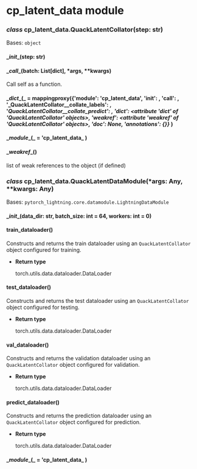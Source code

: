 # cp_latent_data module


### _class_ cp_latent_data.QuackLatentCollator(step: str)
Bases: `object`


#### \__init__(step: str)

#### \__call__(batch: List[dict], \*args, \*\*kwargs)
Call self as a function.


#### \__dict__(_ = mappingproxy({'__module__': 'cp_latent_data', '__init__': <function QuackLatentCollator.__init__>, '__call__': <function QuackLatentCollator.__call__>, '_QuackLatentCollator__collate_labels': <function QuackLatentCollator.__collate_labels>, '_QuackLatentCollator__collate_predict': <function QuackLatentCollator.__collate_predict>, '__dict__': <attribute '__dict__' of 'QuackLatentCollator' objects>, '__weakref__': <attribute '__weakref__' of 'QuackLatentCollator' objects>, '__doc__': None, '__annotations__': {}}_ )

#### \__module__(_ = 'cp_latent_data_ )

#### \__weakref__()
list of weak references to the object (if defined)


### _class_ cp_latent_data.QuackLatentDataModule(\*args: Any, \*\*kwargs: Any)
Bases: `pytorch_lightning.core.datamodule.LightningDataModule`


#### \__init__(data_dir: str, batch_size: int = 64, workers: int = 0)

#### train_dataloader()
Constructs and returns the train dataloader using an `QuackLatentCollator` object configured for training.


* **Return type**

    torch.utils.data.dataloader.DataLoader



#### test_dataloader()
Constructs and returns the test dataloader using an `QuackLatentCollator` object configured for testing.


* **Return type**

    torch.utils.data.dataloader.DataLoader



#### val_dataloader()
Constructs and returns the validation dataloader using an `QuackLatentCollator` object
configured for validation.


* **Return type**

    torch.utils.data.dataloader.DataLoader



#### predict_dataloader()
Constructs and returns the prediction dataloader using an `QuackLatentCollator` object configured
for prediction.


* **Return type**

    torch.utils.data.dataloader.DataLoader



#### \__module__(_ = 'cp_latent_data_ )
